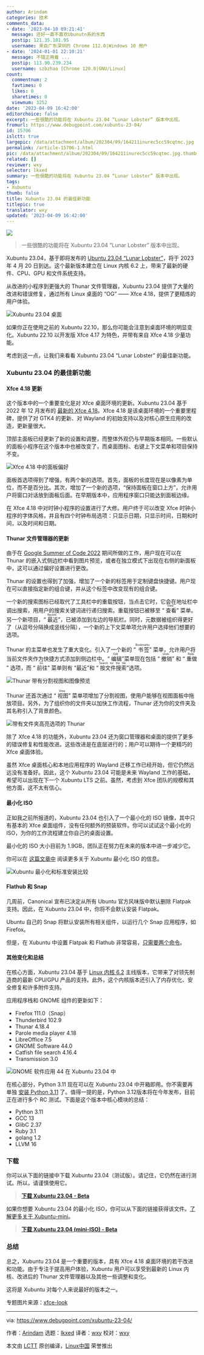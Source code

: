 ```yaml
---
author: Arindam
categories: 技术
comments_data:
- date: '2023-04-10 09:21:41'
  message: 还好一直不喜欢Ubunutn系的东西
  postip: 121.35.101.95
  username: 来自广东深圳的 Chrome 112.0|Windows 10 用户
- date: '2024-01-01 22:10:21'
  message: 不错正用着 ...
  postip: 113.90.239.234
  username: szbzhao [Chrome 120.0|GNU/Linux]
count:
  commentnum: 2
  favtimes: 0
  likes: 0
  sharetimes: 0
  viewnum: 3252
date: '2023-04-09 16:42:00'
editorchoice: false
excerpt: 一些很酷的功能将在 Xubuntu 23.04 “Lunar Lobster” 版本中出现。
fromurl: https://www.debugpoint.com/xubuntu-23-04/
id: 15706
islctt: true
largepic: /data/attachment/album/202304/09/164211inurec5cc59cqtmc.jpg
permalink: /article-15706-1.html
pic: /data/attachment/album/202304/09/164211inurec5cc59cqtmc.jpg.thumb.jpg
related: []
reviewer: wxy
selector: lkxed
summary: 一些很酷的功能将在 Xubuntu 23.04 “Lunar Lobster” 版本中出现。
tags:
- Xubuntu
thumb: false
title: Xubuntu 23.04 的最佳新功能
titlepic: true
translator: wxy
updated: '2023-04-09 16:42:00'
---
```


![](/data/attachment/album/202304/09/164211inurec5cc59cqtmc.jpg)



> 
> 一些很酷的功能将在 Xubuntu 23.04 “Lunar Lobster” 版本中出现。
> 
> 
> 


Xubuntu 23.04，基于即将发布的 [Ubuntu 23.04 “Lunar Lobster”](https://www.debugpoint.com/ubuntu-23-04-features/)，将于 2023 年 4 月 20 日到达。这个最新版本建立在 Linux 内核 6.2 上，带来了最新的硬件、CPU、GPU 和文件系统支持。


从改进的小程序到更强大的 Thunar 文件管理器，Xubuntu 23.04 提供了大量的改进和错误修复，通过所有 Linux 桌面的 “OG” —— Xfce 4.18，提供了更精炼的用户体验。


![Xubuntu 23.04 桌面](/data/attachment/album/202304/09/164317zj6v5nqvvmbp351w.jpg)


如果你正在使用之前的 Xubuntu 22.10，那么你可能会注意到桌面环境的明显变化。Xubuntu 22.10 以开发版 Xfce 4.17 为特色，并带有来自 Xfce 4.18 少量功能。


考虑到这一点，让我们来看看 Xubuntu 23.04 “Lunar Lobster” 的最佳新功能。


### Xubuntu 23.04 的最佳新功能


#### Xfce 4.18 更新


这个版本中的一个重要变化是对 Xfce 桌面环境的更新。Xubuntu 23.04 基于 2022 年 12 月发布的 [最新的 Xfce 4.18](https://www.debugpoint.com/xfce-4-18-features/)。Xfce 4.18 是该桌面环境的一个重要里程碑，提供了对 GTK4 的更新、对 Wayland 的初始支持以及对核心原生应用的改造，更新量很大。


顶部主面板已经更新了新的设置和调整，而整体外观仍与早期版本相同。一些默认的面板小程序在这个版本中也被改变了，而桌面图标、右键上下文菜单和项目保持不变。


![Xfce 4.18 中的面板偏好](/data/attachment/album/202304/09/164326hkfpyenewykz6eho.jpg)


面板首选项得到了增强，有两个新的选项。首先，面板的长度现在是以像素为单位，而不是百分比。其次，增加了一个新的选项，“保持面板在窗口上方”，允许用户将窗口对话放到面板后面。在早期版本中，应用程序窗口只能达到面板边缘。


在 Xfce 4.18 中对时钟小程序的设置进行了大修。用户终于可以改变 Xfce 时钟小程序的字体风格，并且有四个时钟布局选项：只显示日期，只显示时间，日期和时间，以及时间和日期。


#### Thunar 文件管理器的更新


由于在 [Google Summer of Code 2022](https://debugpointnews.com/xfce-gsoc-2022/) 期间所做的工作，用户现在可以在 Thunar 的嵌入式侧边栏中看到图片预览，或者在独立模式下出现在右侧的新面板中，这可以通过偏好设置进行更改。


Thunar 的设置也得到了加强，增加了一个新的标签用于定制键盘快捷键。用户现在可以直接指定新的组合键，并从这个标签中改变现有的组合键。


一个新的搜索图标已经取代了工具栏中的重载按钮，当点击它时，它会在地址栏中调出搜索，用用户的搜索关键词进行递归搜索。重载按钮已被移至 “<ruby> 查看 <rt>  View </rt></ruby>” 菜单。另一个新项目，“<ruby> 最近 <rt>  Recent </rt></ruby>”，已被添加到左边的导航栏。同时，元数据被组织得更好了（从逗号分隔换成竖线分隔），一个新的上下文菜单项允许用户选择他们想要的选项。


Thunar 的主菜单也发生了重大变化。引入了一个新的 “<ruby> 书签 <rt>  Bookmarks </rt></ruby>” 菜单，允许用户将当前文件夹作为快捷方式添加到侧边栏中。“<ruby> 编辑 <rt>  Edit </rt></ruby>”菜单现在包括 “<ruby> 撤销 <rt>  Undo </rt></ruby>” 和 “<ruby> 重做 <rt>  Redo </rt></ruby>” 选项，而 “<ruby> 前往 <rt>  Go </rt></ruby>” 菜单则有 “最近”和 “<ruby> 按文件搜索 <rt>  Search for the file </rt></ruby>”选项。


![Thunar 带有分割视图和图像预览](/data/attachment/album/202304/09/164335xxzu7yu7h9w8wdye.jpg)


Thunar 还首次通过 “<ruby> 视图 <rt>  View </rt></ruby>” 菜单项增加了分割视图，使用户能够在视图面板中拖放项目。另外，为了组织你的文件夹以加快工作流程，Thunar 还为你的文件夹及其名称引入了背景颜色。


![带有文件夹高亮选项的 Thunar](/data/attachment/album/202304/09/164343tfkg84uj71vl9k2m.jpg)


除了 Xfce 4.18 的功能外，Xubuntu 23.04 还为窗口管理器和桌面的提供了更多的错误修复和性能改进。这些改进是在底层进行的；用户可以期待一个更精巧的 Xfce 桌面体验。


虽然 Xfce 桌面核心和本地应用程序的 Wayland 迁移工作已经开始，但它仍然远远没有准备好。因此，这个 Xubuntu 23.04 可能是未来 Wayland 工作的基础，希望可以出现在下一个 Xubuntu LTS 之前。虽然，考虑到 Xfce 团队的规模和其他方面，这不太有信心。


#### 最小化 ISO


正如我之前所报道的，Xubuntu 23.04 也引入了一个最小化的 ISO 镜像，其中只有基本的 Xfce 桌面组件，没有任何额外的预装软件。你可以试试这个最小化的 ISO，为你的工作流程建立你自己的桌面设置。


最小化的 ISO 大小目前为 1.9GB，团队正在努力在未来的版本中进一步减少它。


你可以在 [这篇文章中](https://www.debugpoint.com/xubuntu-minimal/) 阅读更多关于 Xubuntu 最小化 ISO 的信息。


![Xubuntu 最小化和标准安装比较](/data/attachment/album/202304/09/164351gpqkuq0pskbu7oqi.jpg)


#### Flathub 和 Snap


几周前，Canonical 宣布已决定从所有 Ubuntu 官方风味版中默认删除 Flatpak 支持。因此，在 Xubuntu 23.04 中，你将不会默认安装 Flatpak。


Ubuntu 自己的 Snap 将默认安装所有相关组件，以运行几个 Snap 应用程序，如 Firefox。


但是，在 Xubuntu 中设置 Flatpak 和 Flathub 非常容易，[只需要两个命令](https://www.debugpoint.com/how-to-install-flatpak-apps-ubuntu-linux/)。


#### 其他变化和总结


在核心方面，Xubuntu 23.04 基于 [Linux 内核 6.2](https://www.debugpoint.com/linux-kernel-6-2/) 主线版本，它带来了对领先制造商的最新 CPU/GPU 产品的支持。此外，这个内核版本还引入了内存优化、安全修复和许多附件支持。


应用程序栈和 GNOME 组件的更新如下：


* Firefox 111.0（Snap）
* Thunderbird 102.9
* Thunar 4.18.4
* Parole media player 4.18
* LibreOffice 7.5
* GNOME Software 44.0
* Catfish file search 4.16.4
* Transmission 3.0


![GNOME 软件应用 44 在 Xubuntu 23.04 中](/data/attachment/album/202304/09/164359scfao0ffaf6lztun.jpg)


在核心部分，Python 3.11 现在可以在 Xubuntu 23.04 中开箱即用。你不需要再单独 [安装 Python 3.11](https://www.debugpoint.com/install-python-3-11-ubuntu/) 了。值得一提的是，Python 3.12版本将在今年发布，目前正在进行多个 RC 测试。下面是这个版本中核心模块的总结：


* Python 3.11
* GCC 13
* GlibC 2.37
* Ruby 3.1
* golang 1.2
* LLVM 16


### 下载


你可以从下面的链接中下载 Xubuntu 23.04（测试版）。请记住，它仍然在进行测试。所以，请谨慎使用它。



> 
> **[下载 Xubuntu 23.04 - Beta](https://cdimage.ubuntu.com/xubuntu/releases/lunar/beta/)**
> 
> 
> 


如果你想要 Xubuntu 23.04 的最小化 ISO，你可以从下面的链接获得该文件。[了解更多关于 Xubuntu-mini](https://www.debugpoint.com/xubuntu-minimal/)。



> 
> **[下载 Xubuntu 23.04 (mini-ISO) - Beta](https://cdimage.ubuntu.com/xubuntu/releases/lunar/beta/)**
> 
> 
> 


### 总结


总之，Xubuntu 23.04 是一个重要的版本，具有 Xfce 4.18 桌面环境的若干改进和功能。由于专注于提高用户体验，Xubuntu 用户可以享受到最新的 Linux 内核、改进后的 Thunar 文件管理器以及其他一些调整和变化。


这将是 Xubuntu 对每个人来说最好的版本之一。


专题图片来源：[xfce-look](https://www.xfce-look.org/p/1953253)




---


via: <https://www.debugpoint.com/xubuntu-23-04/>


作者：[Arindam](https://www.debugpoint.com/author/admin1/) 选题：[lkxed](https://github.com/lkxed/) 译者：[wxy](https://github.com/wxy) 校对：[wxy](https://github.com/wxy)


本文由 [LCTT](https://github.com/LCTT/TranslateProject) 原创编译，[Linux中国](https://linux.cn/) 荣誉推出